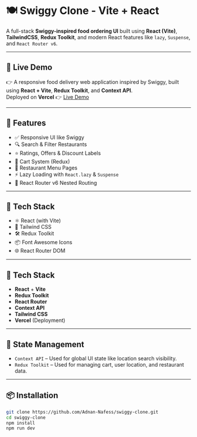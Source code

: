 # 🍽️ Swiggy Clone - Vite + React

A full-stack **Swiggy-inspired food ordering UI** built using **React (Vite)**, **TailwindCSS**, **Redux Toolkit**, and modern React features like `lazy`, `Suspense`, and `React Router v6`.

---

## 🚀 Live Demo

👉 A responsive food delivery web application inspired by Swiggy, built using **React + Vite**, **Redux Toolkit**, and **Context API**.  
Deployed on **Vercel** 👉 [Live Demo](https://swiggy-clone-tawny-seven.vercel.app/)


---

## 🔧 Features

- ✅ Responsive UI like Swiggy
- 🔍 Search & Filter Restaurants
- ⭐ Ratings, Offers & Discount Labels
- 🛒 Cart System (Redux)
- 🍴 Restaurant Menu Pages
- ⚡ Lazy Loading with `React.lazy` & `Suspense`
- 🧭 React Router v6 Nested Routing

---

## 🧱 Tech Stack

- ⚛️ React (with Vite)
- 🎨 Tailwind CSS
- 🛠️ Redux Toolkit
- 📦 Font Awesome Icons
- 🌐 React Router DOM

---

## 🧰 Tech Stack

- **React** + **Vite**
- **Redux Toolkit**
- **React Router**
- **Context API**
- **Tailwind CSS**
- **Vercel** (Deployment)

---


## 🧠 State Management

- `Context API` – Used for global UI state like location search visibility.
- `Redux Toolkit` – Used for managing cart, user location, and restaurant data.

---


## 📦 Installation

```bash
git clone https://github.com/Adnan-Nafess/swiggy-clone.git
cd swiggy-clone
npm install
npm run dev


